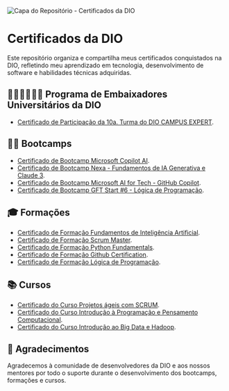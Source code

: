 ![Capa do Repositório - Certificados da DIO](https://assets.dio.me/VTgUqMiPAIgvsFdSvgSnVAB5lrqnNxY_N8h8LknnQys/f:webp/q:80/w:120/L2Fzc2V0cy9kaW9tZS9sb2dvLWZ1bGwuc3Zn)  

# Certificados da DIO  

Este repositório organiza e compartilha meus certificados conquistados na DIO, refletindo meu aprendizado em tecnologia, desenvolvimento de software e habilidades técnicas adquiridas.  

## 🌟👨‍💻👩‍💻🌟 Programa de Embaixadores Universitários da DIO
- [Certificado de Participação da 10a. Turma do DIO CAMPUS EXPERT](https://acrobat.adobe.com/id/urn:aaid:sc:VA6C2:89f8f9f7-f2c6-421c-bf7d-629ce9f62708).

## 🏋️‍♂️ Bootcamps

- [Certificado de Bootcamp Microsoft Copilot AI](https://www.dio.me/certificate/NYAUM9M3/share).
- [Certificado de Bootcamp Nexa - Fundamentos de IA Generativa e Claude 3](https://www.dio.me/certificate/EL9KDLFM/share).
- [Certificado de Bootcamp Microsoft AI for Tech - GitHub Copilot](https://www.dio.me/certificate/VIHUC6IN/share).
- [Certificado de Bootcamp GFT Start #6 - Lógica de Programação](https://www.dio.me/certificate/O1LVRCQP/share).
 
## 🎓 Formações

- [Certificado de Formação Fundamentos de Inteligência Artificial](https://www.dio.me/certificate/GNLTOZRT/share).
- [Certificado de Formação Scrum Master](https://www.dio.me/certificate/WEE9TNA7/share).
- [Certificado de Formação Python Fundamentals](https://www.dio.me/certificate/LVWRXRRV/share).
- [Certificado de Formação Github Certification](https://www.dio.me/certificate/9U6NERRA/share).
- [Certificado de Formação Lógica de Programação](https://www.dio.me/certificate/ZNKCUJEW/share).

## 📚 Cursos
 
- [Certificado do Curso Projetos ágeis com SCRUM](https://www.dio.me/certificate/CB0GELVV/share).
- [Certificado do Curso Introdução à Programação e Pensamento Computacional](https://www.dio.me/certificate/9NS7QWQN/share).
- [Certificado do Curso Introdução ao Big Data e Hadoop](https://www.dio.me/certificate/DLPH51BI/share).

## 🤝 Agradecimentos
Agradecemos à comunidade de desenvolvedores da DIO e aos nossos mentores por todo o suporte durante o desenvolvimento dos bootcamps, formações e cursos. 
